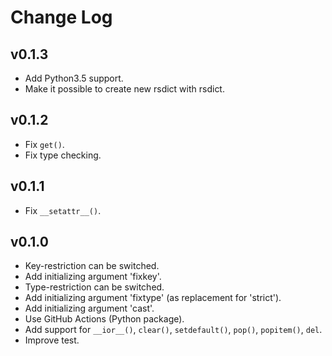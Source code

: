 # Change Log

<!-- TEMPLATE
## v0.0.0

**Implemented enhancements:**
**Fixed bugs:**
**Closed issues:**
**Merged pull requests:**
-->

## v0.1.3

- Add Python3.5 support.
- Make it possible to create new rsdict with rsdict.

## v0.1.2

- Fix `get()`.
- Fix type checking.

## v0.1.1

- Fix `__setattr__()`.

## v0.1.0

- Key-restriction can be switched.
- Add initializing argument 'fixkey'.
- Type-restriction can be switched.
- Add initializing argument 'fixtype' (as replacement for 'strict').
- Add initializing argument 'cast'.
- Use GitHub Actions (Python package).
- Add support for `__ior__()`, `clear()`, `setdefault()`, `pop()`, `popitem()`, `del`.
- Improve test.
